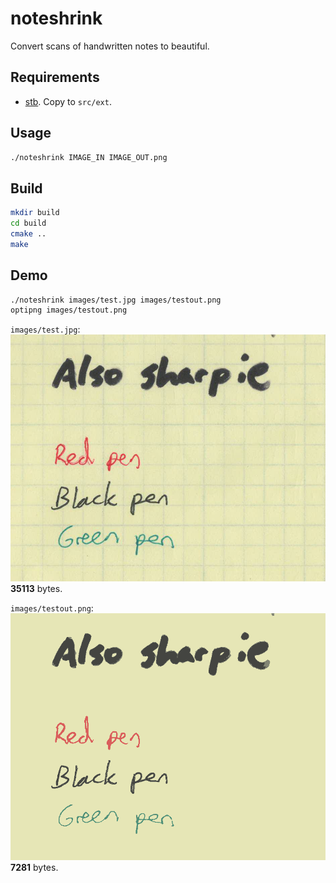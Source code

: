 # noteshrink

Convert scans of handwritten notes to beautiful.

## Requirements

 - [stb](https://github.com/nothings/stb). Copy to `src/ext`.

## Usage

```sh
./noteshrink IMAGE_IN IMAGE_OUT.png
```

## Build

```sh
mkdir build
cd build
cmake ..
make
```

## Demo

```sh
./noteshrink images/test.jpg images/testout.png
optipng images/testout.png
```

`images/test.jpg`:  
![test](images/test.jpg)
**35113** bytes.

`images/testout.png`:  
![testout](images/testout.png)
**7281** bytes.
